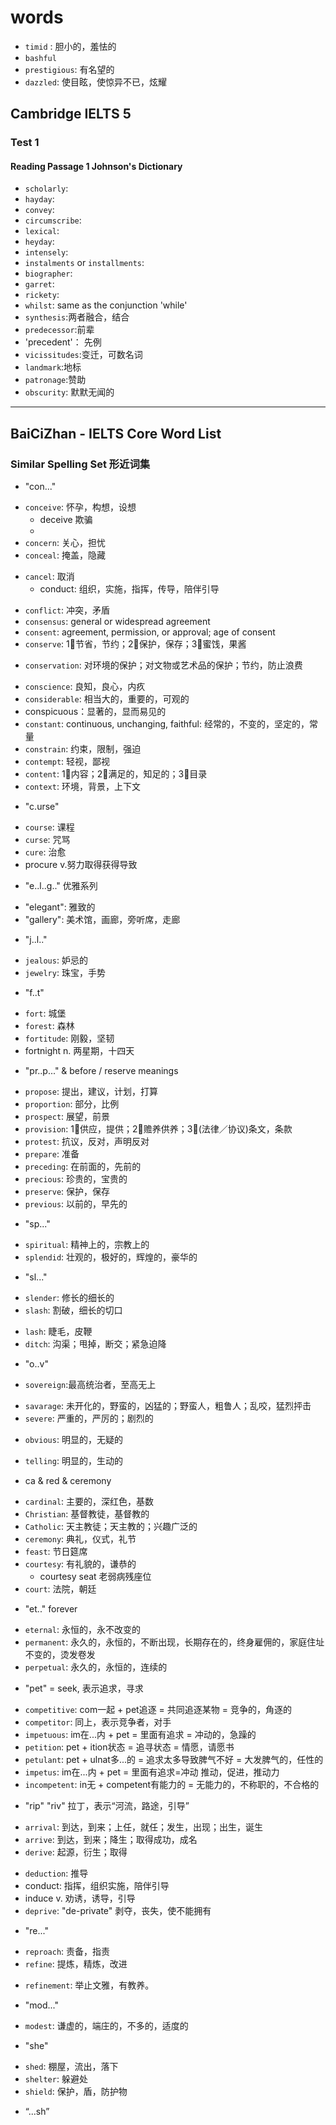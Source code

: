 # words
- `timid` : 胆小的，羞怯的
- `bashful`
- `prestigious`: 有名望的
- `dazzled`: 使目眩，使惊异不已，炫耀
## Cambridge IELTS 5
### Test 1
#### Reading Passage 1 Johnson's Dictionary
- `scholarly`: 
- `hayday`:
- `convey`:
- `circumscribe`:
- `lexical`:
- `heyday`:
- `intensely`:
- `instalments` or `installments`:
- `biographer`:
- `garret`:
- `rickety`:
- `whilst`: same as the conjunction 'while'
- `synthesis`:两者融合，结合
- `predecessor`:前辈
- 'precedent'： 先例
- `vicissitudes`:变迁，可数名词
- `landmark`:地标
- `patronage`:赞助
- `obscurity`: 默默无闻的
---- ---- ---- ---- ---- ---- ---- ----
## BaiCiZhan - IELTS Core Word List
### Similar Spelling Set 形近词集
* "con..."
+ `conceive`: 怀孕，构想，设想
    - deceive 欺骗
    - 
+ `concern`: 关心，担忧
+ `conceal`: 掩盖，隐藏
- `cancel`: 取消
  + conduct: 组织，实施，指挥，传导，陪伴引导
+ `conflict`: 冲突，矛盾
+ `consensus`: general or widespread agreement
+ `consent`: agreement, permission, or approval; age of consent
+ `conserve`: 1⃣️节省，节约；2⃣️保护，保存；3⃣️蜜饯，果酱
- `conservation`: 对环境的保护；对文物或艺术品的保护；节约，防止浪费
+ `conscience`: 良知，良心，内疚
+ `considerable`: 相当大的，重要的，可观的
+ conspicuous：显著的，显而易见的
+ `constant`: continuous, unchanging, faithful: 经常的，不变的，坚定的，常量
+ `constrain`: 约束，限制，强迫
+ `contempt`: 轻视，鄙视
+ `content`: 1⃣️内容；2⃣️满足的，知足的；3⃣️目录
+ `context`: 环境，背景，上下文
* "c.urse"
+ `course`: 课程
+ `curse`: 咒骂
+ `cure`: 治愈
+ procure v.努力取得获得导致
* "e..l..g.." 优雅系列
+ "elegant": 雅致的
+ "gallery": 美术馆，画廊，旁听席，走廊
* "j..l.."
+ `jealous`: 妒忌的
+ `jewelry`: 珠宝，手势
* "f..t"
+ `fort`: 城堡
+ `forest`: 森林
+ `fortitude`: 刚毅，坚韧
+ fortnight n. 两星期，十四天
* "pr..p..." & before / reserve meanings
+ `propose`: 提出，建议，计划，打算
+ `proportion`: 部分，比例
+ `prospect`: 展望，前景
+ `provision`: 1⃣️供应，提供；2⃣️赡养供养；3⃣️(法律／协议)条文，条款
+ `protest`: 抗议，反对，声明反对
+ `prepare`: 准备
+ `preceding`: 在前面的，先前的
+ `precious`: 珍贵的，宝贵的
+ `preserve`: 保护，保存
+ `previous`: 以前的，早先的
* "sp..."
+ `spiritual`: 精神上的，宗教上的
+ `splendid`: 壮观的，极好的，辉煌的，豪华的
* "sl..."
+ `slender`: 修长的细长的
+ `slash`: 割破，细长的切口
- `lash`: 睫毛，皮鞭
- `ditch`: 沟渠；甩掉，断交；紧急迫降
* "o..v" 
+ `sovereign`:最高统治者，至高无上
- `savarage`: 未开化的，野蛮的，凶猛的；野蛮人，粗鲁人；乱咬，猛烈抨击
- `severe`: 严重的，严厉的；剧烈的
+ `obvious`: 明显的，无疑的
- `telling`: 明显的，生动的
* ca & red & ceremony 
+ `cardinal`: 主要的，深红色，基数
+ `Christian`: 基督教徒，基督教的
+ `Catholic`: 天主教徒；天主教的；兴趣广泛的
+ `ceremony`: 典礼，仪式，礼节
+ `feast`: 节日筵席
+ `courtesy`: 有礼貌的，谦恭的
    - courtesy seat 老弱病残座位
+ `court`: 法院，朝廷
* "et.." forever
+ `eternal`: 永恒的，永不改变的
+ `permanent`: 永久的，永恒的，不断出现，长期存在的，终身雇佣的，家庭住址不变的，烫发卷发
+ `perpetual`: 永久的，永恒的，连续的
* "pet" = seek, 表示追求，寻求
+ `competitive`: com一起 + pet追逐 = 共同追逐某物 = 竞争的，角逐的
+ `competitor`: 同上，表示竞争者，对手
+ `impetuous`: im在...内 + pet = 里面有追求 = 冲动的，急躁的
+ `petition`: pet + ition状态 = 追寻状态 = 情愿，请愿书
+ `petulant`: pet + ulnat多...的 = 追求太多导致脾气不好 = 大发脾气的，任性的
+ `impetus`: im在...内 + pet = 里面有追求=冲动 推动，促进，推动力
+ `incompetent`: in无 + competent有能力的 = 无能力的，不称职的，不合格的
* "rip" "riv" 拉丁，表示“河流，路途，引导”
+ `arrival`: 到达，到来；上任，就任；发生，出现；出生，诞生
+ `arrive`: 到达，到来；降生；取得成功，成名
+ `derive`: 起源，衍生；取得
- `deduction`: 推导
- conduct: 指挥，组织实施，陪伴引导
- induce v. 劝诱，诱导，引导
- `deprive`: "de-private" 剥夺，丧失，使不能拥有
 
* "re..."
+ `reproach`: 责备，指责
+ `refine`: 提炼，精炼，改进
- `refinement`: 举止文雅，有教养。
* "mod..."
+ `modest`: 谦虚的，端庄的，不多的，适度的
* "she"
- `shed`: 棚屋，流出，落下
- `shelter`: 躲避处
- `shield`: 保护，盾，防护物
* “...sh”
